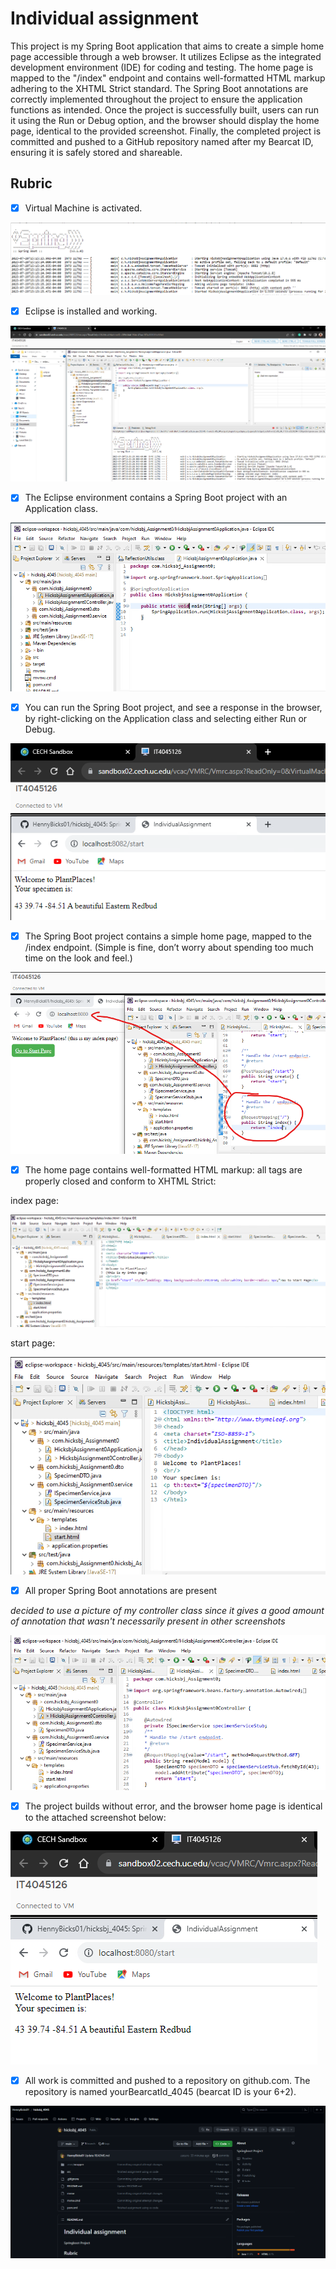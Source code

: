 # Individual assignment
This project is my Spring Boot application that aims to create a simple home page accessible through a web browser. It utilizes Eclipse as the integrated development environment (IDE) for coding and testing. The home page is mapped to the "/index" endpoint and contains well-formatted HTML markup adhering to the XHTML Strict standard. The Spring Boot annotations are correctly implemented throughout the project to ensure the application functions as intended. Once the project is successfully built, users can run it using the Run or Debug option, and the browser should display the home page, identical to the provided screenshot. Finally, the completed project is committed and pushed to a GitHub repository named after my Bearcat ID, ensuring it is safely stored and shareable.

## Rubric
- [x] Virtual Machine is activated.

![Rubric01](photos/Rubric01.png)

- [x] Eclipse is installed and working.
      
![Rubric02](photos/Rubric02.png)

- [x] The Eclipse environment contains a Spring Boot project with an Application class.

![Rubric03](photos/Rubric03.png)

- [x] You can run the Spring Boot project, and see a response in the browser, by right-clicking on the
Application class and selecting either Run or Debug.

![Rubric04](photos/Rubric04.png)

- [x] The Spring Boot project contains a simple home page, mapped to the /index endpoint. (Simple is fine,
don’t worry about spending too much time on the look and feel.) 

![Rubric05](photos/Rubric05.png)

- [x] The home page contains well-formatted HTML markup: all tags are properly closed and conform to
XHTML Strict: 

index page:

![Rubric06_index](photos/Rubric06_index.png)

start page:

![Rubric06_start](photos/Rubric06_start.png)

- [x] All proper Spring Boot annotations are present 

*decided to use a picture of my controller class since it gives a good amount of annotation that wasn't necessarily present in other screenshots*

![Rubric07](photos/Rubric07.png)

- [x] The project builds without error, and the browser home page is identical to the attached screenshot
below: 

![Rubric08](photos/Rubric08.png)

- [x] All work is committed and pushed to a repository on github.com. The repository is named
yourBearcatId_4045 (bearcat ID is your 6+2). 

![Rubric09](photos/Rubric09.png)

